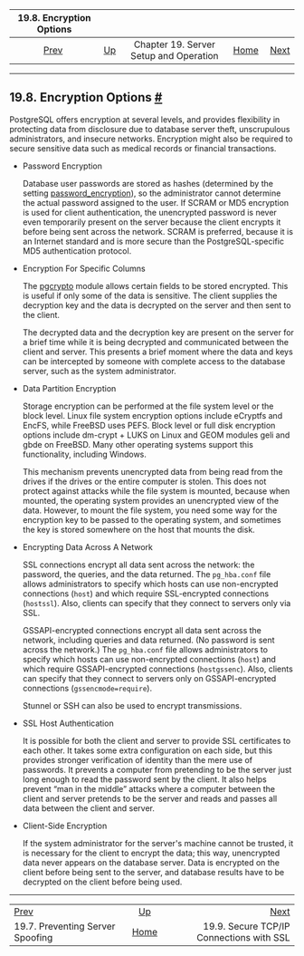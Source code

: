 <!--?xml version="1.0" encoding="UTF-8" standalone="no"?-->

|                           19.8. Encryption Options                          |                                                             |                                        |                                                       |                                                                  |
| :-------------------------------------------------------------------------: | :---------------------------------------------------------- | :------------------------------------: | ----------------------------------------------------: | ---------------------------------------------------------------: |
| [Prev](preventing-server-spoofing.html "19.7. Preventing Server Spoofing")  | [Up](runtime.html "Chapter 19. Server Setup and Operation") | Chapter 19. Server Setup and Operation | [Home](index.html "PostgreSQL 17devel Documentation") |  [Next](ssl-tcp.html "19.9. Secure TCP/IP Connections with SSL") |

***

## 19.8. Encryption Options [#](#ENCRYPTION-OPTIONS)

PostgreSQL offers encryption at several levels, and provides flexibility in protecting data from disclosure due to database server theft, unscrupulous administrators, and insecure networks. Encryption might also be required to secure sensitive data such as medical records or financial transactions.

* Password Encryption

    Database user passwords are stored as hashes (determined by the setting [password\_encryption](runtime-config-connection.html#GUC-PASSWORD-ENCRYPTION)), so the administrator cannot determine the actual password assigned to the user. If SCRAM or MD5 encryption is used for client authentication, the unencrypted password is never even temporarily present on the server because the client encrypts it before being sent across the network. SCRAM is preferred, because it is an Internet standard and is more secure than the PostgreSQL-specific MD5 authentication protocol.

* Encryption For Specific Columns

    The [pgcrypto](pgcrypto.html "F.27. pgcrypto — cryptographic functions") module allows certain fields to be stored encrypted. This is useful if only some of the data is sensitive. The client supplies the decryption key and the data is decrypted on the server and then sent to the client.

    The decrypted data and the decryption key are present on the server for a brief time while it is being decrypted and communicated between the client and server. This presents a brief moment where the data and keys can be intercepted by someone with complete access to the database server, such as the system administrator.

* Data Partition Encryption

    Storage encryption can be performed at the file system level or the block level. Linux file system encryption options include eCryptfs and EncFS, while FreeBSD uses PEFS. Block level or full disk encryption options include dm-crypt + LUKS on Linux and GEOM modules geli and gbde on FreeBSD. Many other operating systems support this functionality, including Windows.

    This mechanism prevents unencrypted data from being read from the drives if the drives or the entire computer is stolen. This does not protect against attacks while the file system is mounted, because when mounted, the operating system provides an unencrypted view of the data. However, to mount the file system, you need some way for the encryption key to be passed to the operating system, and sometimes the key is stored somewhere on the host that mounts the disk.

* Encrypting Data Across A Network

    SSL connections encrypt all data sent across the network: the password, the queries, and the data returned. The `pg_hba.conf` file allows administrators to specify which hosts can use non-encrypted connections (`host`) and which require SSL-encrypted connections (`hostssl`). Also, clients can specify that they connect to servers only via SSL.

    GSSAPI-encrypted connections encrypt all data sent across the network, including queries and data returned. (No password is sent across the network.) The `pg_hba.conf` file allows administrators to specify which hosts can use non-encrypted connections (`host`) and which require GSSAPI-encrypted connections (`hostgssenc`). Also, clients can specify that they connect to servers only on GSSAPI-encrypted connections (`gssencmode=require`).

    Stunnel or SSH can also be used to encrypt transmissions.

* SSL Host Authentication

    It is possible for both the client and server to provide SSL certificates to each other. It takes some extra configuration on each side, but this provides stronger verification of identity than the mere use of passwords. It prevents a computer from pretending to be the server just long enough to read the password sent by the client. It also helps prevent “man in the middle” attacks where a computer between the client and server pretends to be the server and reads and passes all data between the client and server.

* Client-Side Encryption

    If the system administrator for the server's machine cannot be trusted, it is necessary for the client to encrypt the data; this way, unencrypted data never appears on the database server. Data is encrypted on the client before being sent to the server, and database results have to be decrypted on the client before being used.

***

|                                                                             |                                                             |                                                                  |
| :-------------------------------------------------------------------------- | :---------------------------------------------------------: | ---------------------------------------------------------------: |
| [Prev](preventing-server-spoofing.html "19.7. Preventing Server Spoofing")  | [Up](runtime.html "Chapter 19. Server Setup and Operation") |  [Next](ssl-tcp.html "19.9. Secure TCP/IP Connections with SSL") |
| 19.7. Preventing Server Spoofing                                            |    [Home](index.html "PostgreSQL 17devel Documentation")    |                         19.9. Secure TCP/IP Connections with SSL |
